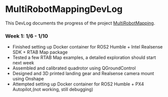 # MultiRobotMappingDevLog

This DevLog documents the progress of the project [MultiRobotMapping](https://github.com/rdlynx19/MultiRobotMapping).

### Week 1: 1/6 - 1/10
- Finished setting up Docker container for ROS2 Humble + Intel Realsense SDK + RTAB Map package
- Tested a few RTAB Map examples, a detailed exploration should start next week
- Assembled and calibrated quadrotor using QGroundControl
- Designed and 3D printed landing gear and Realsense camera mount using Onshape
- Attempted setting up Docker container for ROS2 Humble + PX4 Autopilot,(not working, still debugging)

